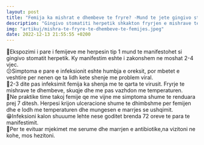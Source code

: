 ```yaml
---
layout: post
title: "Femija ka mishrat e dhembeve te fryre? -Mund te jete gingivo stomatiti herpetik"
description: "Gingivo stomatiti herpetik shkakton fryrjen e mishrave te dhembeve te femijes tuaj"
img: "artikuj/mishra-te-fryre-te-dhembeve-te-femijes.jpeg"
date: 2022-12-13 21:55:55 +0200
---
```


<p>

🦠Ekspozimi i pare i femijeve me herpesin tip 1 mund te manifestohet si gingivo stomatit herpetik. Ky manifestim eshte i zakonshem ne moshat 2-4 vjec. 
<br/>
😕Simptoma e pare e infeksionit eshte humbja e oreksit, por mbetet e veshtire per nenen qe ta lidh kete shenje me problem viral. 
<br/>
🦠2-3 dite pas infeksimit femija ka shenja me te qarta te virusit. Fryrje te mishrave te dhembeve, skuqje dhe me pas vazhdon me temperaturen. 
<br/>
🦠Ne praktike time takoj femije qe me vijne me simptoma shume te renduara prej 7 ditesh. Herpesi krijon ulceracione shume te dhimbshme per femijen dhe e lodh me temperaturen dhe mungesen e marrjes se ushqimit.
<br/>
😁Infeksioni kalon shuuume lehte nese goditet brenda 72 oreve te para te manifestimit.
<br/>
🚨Per te evituar mjekimet me serume dhe marrjen e antibiotike,na vizitoni ne kohe, mos hezitoni.
</p>